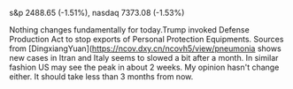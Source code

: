s&p 2488.65 (-1.51%), nasdaq 7373.08 (-1.53%)

Nothing changes fundamentally for today.Trump invoked Defense Production Act to stop exports of Personal Protection Equipments.
Sources from [DingxiangYuan](https://ncov.dxy.cn/ncovh5/view/pneumonia shows new cases in Itran and Italy seems to slowed a bit
after a month. In similar fashion US may see the peak in about 2 weeks.
My opinion hasn't change either. It should take less than 3 months from now.

